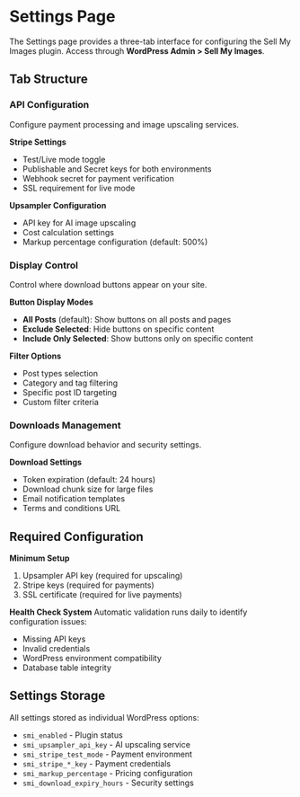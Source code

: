 # Settings Page

The Settings page provides a three-tab interface for configuring the Sell My Images plugin. Access through **WordPress Admin > Sell My Images**.

## Tab Structure

### API Configuration
Configure payment processing and image upscaling services.

**Stripe Settings**
- Test/Live mode toggle
- Publishable and Secret keys for both environments
- Webhook secret for payment verification
- SSL requirement for live mode

**Upsampler Configuration**  
- API key for AI image upscaling
- Cost calculation settings
- Markup percentage configuration (default: 500%)

### Display Control
Control where download buttons appear on your site.

**Button Display Modes**
- **All Posts** (default): Show buttons on all posts and pages
- **Exclude Selected**: Hide buttons on specific content
- **Include Only Selected**: Show buttons only on specific content

**Filter Options**
- Post types selection
- Category and tag filtering  
- Specific post ID targeting
- Custom filter criteria

### Downloads Management
Configure download behavior and security settings.

**Download Settings**
- Token expiration (default: 24 hours)
- Download chunk size for large files
- Email notification templates
- Terms and conditions URL

## Required Configuration

**Minimum Setup**
1. Upsampler API key (required for upscaling)
2. Stripe keys (required for payments)
3. SSL certificate (required for live payments)

**Health Check System**
Automatic validation runs daily to identify configuration issues:
- Missing API keys
- Invalid credentials
- WordPress environment compatibility
- Database table integrity

## Settings Storage

All settings stored as individual WordPress options:
- `smi_enabled` - Plugin status
- `smi_upsampler_api_key` - AI upscaling service
- `smi_stripe_test_mode` - Payment environment
- `smi_stripe_*_key` - Payment credentials
- `smi_markup_percentage` - Pricing configuration
- `smi_download_expiry_hours` - Security settings